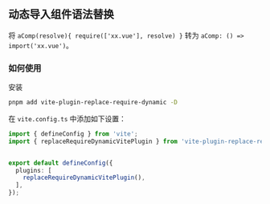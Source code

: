 ## 动态导入组件语法替换

将 `aComp(resolve){ require(['xx.vue'], resolve) }` 转为 `aComp: () => import('xx.vue')`。

### 如何使用

安装

```bash
pnpm add vite-plugin-replace-require-dynamic -D
```

在 `vite.config.ts` 中添加如下设置：

```ts
import { defineConfig } from 'vite';
import { replaceRequireDynamicVitePlugin } from 'vite-plugin-replace-require-dynamic';


export default defineConfig({
  plugins: [
    replaceRequireDynamicVitePlugin(),
  ],
});
```
